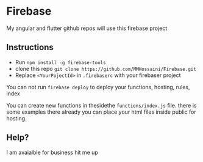 # Firebase
My angular and flutter github repos will use this firebase project


## Instructions

- Run `npm install -g firebase-tools`
- clone this repo `git clone https://github.com/MMHossaini/Firebase.git`
- Replace `<YourPojectId>` in `.firebaserc` with your firebaser project

You can not run `firebase deploy` to deploy your functions, hosting, rules, index

You can create new functions in thesidethe `functions/index.js` file. there is some examples there already
you can place your html files inside public for hosting.

## Help?
I am avaialble for business hit me up